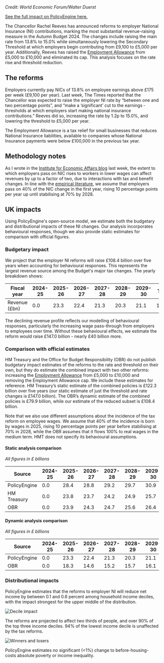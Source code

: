 _Credit: World Economic Forum/Walter Duerst_

[See the full impact on PolicyEngine here.](https://policyengine.org/uk/policy?reform=69728&focus=policyOutput.policyBreakdown&region=uk&timePeriod=2025&baseline=1)

The Chancellor Rachel Reeves has announced reforms to employer National Insurance (NI) contributions, marking the most substantial revenue-raising measure in the Autumn Budget 2024. The changes include raising the main rate from 13.8% to 15.0% while simultaneously lowering the Secondary Threshold at which employers begin contributing from £9,100 to £5,000 per year. Additionally, Reeves has raised the [Employment Allowance](https://www.gov.uk/claim-employment-allowance) from £5,000 to £10,000 and eliminated its cap. This analysis focuses on the rate rise and threshold reduction.

## The reforms

Employers currently pay NICs of 13.8% on employee earnings above £175 per week (£9,100 per year). Last week, The Times reported that the Chancellor was expected to raise the employer NI rate by “between one and two percentage points”, and “make a ­’significant’ cut to the earnings ­thresholds at which employers start making national insurance contributions.” Reeves did so, increasing the rate by 1.2p to 15.0%, and lowering the threshold to £5,000 per year.

The Employment Allowance is a tax relief for small businesses that reduces National Insurance liabilities, available to companies whose National Insurance payments were below £100,000 in the previous tax year.

## Methodology notes

As I wrote in the [Institute for Economic Affairs blog](https://iea.org.uk/publications/raising-employer-nic-in-the-autumn-budget/) last week, the extent to which employers pass on NIC rises to workers in lower wages can affect revenues by up to a factor of two, due to interactions with tax and benefit changes. In line with the [empirical literature](https://link.springer.com/article/10.1007/s13209-012-0091-x), we assume that employers pass on 40% of the NIC change in the first year, rising 10 percentage points per year up until stabilising at 70% by 2028.

## UK impacts

Using PolicyEngine's open-source model, we estimate both the budgetary and distributional impacts of these NI changes. Our analysis incorporates behavioural responses, though we also provide static estimates for comparison with official figures.

### Budgetary impact

We project that the employer NI reforms will raise £108.4 billion over five years when accounting for behavioural responses. This represents the largest revenue source among the Budget's major tax changes. The yearly breakdown shows:

| Fiscal year   | 2024-25 | 2025-26 | 2026-27 | 2027-28 | 2028-29 | 2029-30 | Total |
| ------------- | ------- | ------- | ------- | ------- | ------- | ------- | ----- |
| Revenue (£bn) | 0.0     | 23.3    | 22.4    | 21.3    | 20.3    | 21.1    | 108.4 |

The declining revenue profile reflects our modelling of behavioural responses, particularly the increasing wage pass-through from employers to employees over time. Without these behavioural effects, we estimate the reform would raise £147.0 billion - nearly £40 billion more.

### Comparison with official estimates

HM Treasury and the Office for Budget Responsibility (OBR) do not publish budgetary impact estimates of the reforms to the rate and threshold on their own, but they do estimate the combined impact with two other reforms: increasing the [Employment Allowance](https://www.gov.uk/claim-employment-allowance) from £5,000 to £10,000 and removing the Employment Allowance cap. We include these estimates for reference. HM Treasury’s static estimate of the combined policies is £122.3 billion over five years (our static estimate of just the threshold and rate changes is £147.0 billion). The OBR’s dynamic estimate of the combined policies is £79.9 billion, while our estimate of the reduced subset is £108.4 billion.

Note that we also use different assumptions about the incidence of the tax reform on employee wages. We assume that 40% of the incidence is born by wages in 2025, rising 10 percentage points per year before stabilising at 70% in 2028, while the OBR assumes that it flows 100% to real wages in the medium term. HMT does not specify its behavioural assumptions.

#### Static analysis comparison

_All figures in £ billions_

| Source       | 2024-25 | 2025-26 | 2026-27 | 2027-28 | 2028-29 | 2029-30 | Total |
| ------------ | ------- | ------- | ------- | ------- | ------- | ------- | ----- |
| PolicyEngine | 0.0     | 28.4    | 28.8    | 29.2    | 29.7    | 30.9    | 147.0 |
| HM Treasury  | 0.0     | 23.8    | 23.7    | 24.2    | 24.9    | 25.7    | 122.3 |
| OBR          | 0.0     | 23.9    | 24.3    | 24.7    | 25.6    | 26.4    | 124.9 |

#### Dynamic analysis comparison

_All figures in £ billions_

| Source       | 2024-25 | 2025-26 | 2026-27 | 2027-28 | 2028-29 | 2029-30 | Total |
| ------------ | ------- | ------- | ------- | ------- | ------- | ------- | ----- |
| PolicyEngine | 0.0     | 23.3    | 22.4    | 21.3    | 20.3    | 21.1    | 108.4 |
| OBR          | 0.0     | 18.3    | 14.6    | 15.2    | 15.7    | 16.1    | 79.9  |

### Distributional impacts

PolicyEngine estimates that the reforms to employer NI will reduce net income by between 0.1 and 0.6 percent among household income deciles, with the impact strongest for the upper middle of the distribution.

![Decile impact](/images/posts/autumn-budget-24-employer-ni/decile.png)

The reforms are projected to affect two thirds of people, and over 90% of the top three income deciles. 94% of the lowest income decile is unaffected by the tax reforms.

![Winners and losers](/images/posts/autumn-budget-24-employer-ni/winners.png)

PolicyEngine estimates no significant (&lt;1%) change to before-housing-costs absolute poverty or income inequality.
